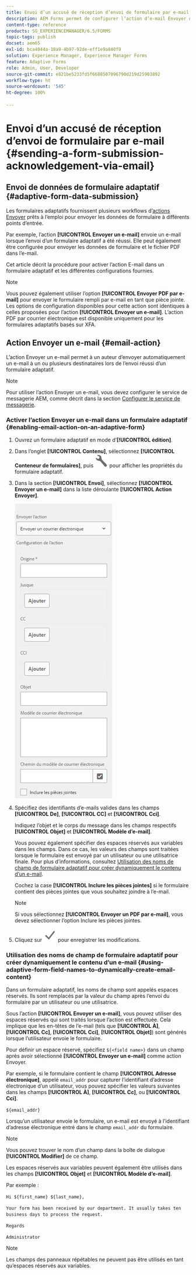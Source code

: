 ```yaml
---
title: Envoi d’un accusé de réception d’envoi de formulaire par e-mail
description: AEM Forms permet de configurer l’action d’e-mail Envoyer qui envoie un accusé de réception à l’utilisateur ou à l’utilisatrice lors de l’envoi du formulaire.
content-type: reference
products: SG_EXPERIENCEMANAGER/6.5/FORMS
topic-tags: publish
docset: aem65
exl-id: bca4044a-18a9-4b97-92de-eff1e9a840f9
solution: Experience Manager, Experience Manager Forms
feature: Adaptive Forms
role: Admin, User, Developer
source-git-commit: e821be5233fd5f6688507096790d219d25903892
workflow-type: ht
source-wordcount: '545'
ht-degree: 100%

---
```


# Envoi d’un accusé de réception d’envoi de formulaire par e-mail {#sending-a-form-submission-acknowledgement-via-email}

## Envoi de données de formulaire adaptatif {#adaptive-form-data-submission}

Les formulaires adaptatifs fournissent plusieurs workflows d’[actions Envoyer](../../forms/using/configuring-submit-actions.md) prêts à l’emploi pour envoyer les données de formulaire à différents points d’entrée.

Par exemple, l’action **[!UICONTROL Envoyer un e-mail]** envoie un e-mail lorsque l’envoi d’un formulaire adaptatif a été réussi. Elle peut également être configurée pour envoyer les données de formulaire et le fichier PDF dans l’e-mail.

Cet article décrit la procédure pour activer l’action E-mail dans un formulaire adaptatif et les différentes configurations fournies.

>[!NOTE]
>
>Vous pouvez également utiliser l’option **[!UICONTROL Envoyer PDF par e-mail]** pour envoyer le formulaire rempli par e-mail en tant que pièce jointe. Les options de configuration disponibles pour cette action sont identiques à celles proposées pour l’action **[!UICONTROL Envoyer un e-mail]**. L’action PDF par courrier électronique est disponible uniquement pour les formulaires adaptatifs basés sur XFA.

## Action Envoyer un e-mail {#email-action}

L’action Envoyer un e-mail permet à un auteur d’envoyer automatiquement un e-mail à un ou plusieurs destinataires lors de l’envoi réussi d’un formulaire adaptatif.

>[!NOTE]
>
>Pour utiliser l’action Envoyer un e-mail, vous devez configurer le service de messagerie AEM, comme décrit dans la section [Configurer le service de messagerie](/help/sites-administering/notification.md#configuring-the-mail-service).

### Activer l’action Envoyer un e-mail dans un formulaire adaptatif {#enabling-email-action-on-an-adaptive-form}

1. Ouvrez un formulaire adaptatif en mode d’**[!UICONTROL édition]**.

1. Dans l’onglet **[!UICONTROL Contenu]**, sélectionnez **[!UICONTROL Conteneur de formulaires]**, puis ![configurer](assets/configure-icon.svg) pour afficher les propriétés du formulaire adaptatif.

1. Dans la section **[!UICONTROL Envoi]**, sélectionnez **[!UICONTROL Envoyer un e-mail]** dans la liste déroulante **[!UICONTROL Action Envoyer]**.

   ![Actions Envoyer](assets/submission-actions.png)

1. Spécifiez des identifiants d’e-mails valides dans les champs **[!UICONTROL De]**, **[!UICONTROL CC]** et **[!UICONTROL Cci]**.

   Indiquez l’objet et le corps du message dans les champs respectifs **[!UICONTROL Objet]** et **[!UICONTROL Modèle d’e-mail]**.

   Vous pouvez également spécifier des espaces réservés aux variables dans les champs. Dans ce cas, les valeurs des champs sont traitées lorsque le formulaire est envoyé par un utilisateur ou une utilisatrice finale. Pour plus d’informations, consultez [Utilisation des noms de champ de formulaire adaptatif pour créer dynamiquement le contenu d’un e-mail](../../forms/using/form-submission-receipt-via-email.md#p-using-adaptive-form-field-names-to-dynamically-create-email-content-p).

   Cochez la case **[!UICONTROL Inclure les pièces jointes]** si le formulaire contient des pièces jointes que vous souhaitez joindre à l’e-mail.

   >[!NOTE]
   >
   >Si vous sélectionnez **[!UICONTROL Envoyer un PDF par e-mail]**, vous devez sélectionner l’option Inclure les pièces jointes.

1. Cliquez sur ![Enregistrer](assets/save_icon.svg) pour enregistrer les modifications.

### Utilisation des noms de champ de formulaire adaptatif pour créer dynamiquement le contenu d’un e-mail {#using-adaptive-form-field-names-to-dynamically-create-email-content}

Dans un formulaire adaptatif, les noms de champ sont appelés espaces réservés. Ils sont remplacés par la valeur du champ après l’envoi du formulaire par un utilisateur ou une utilisatrice.

Sous l’action **[!UICONTROL Envoyer un e-mail]**, vous pouvez utiliser des espaces réservés qui sont traités lorsque l’action est effectuée. Cela implique que les en-têtes de l’e-mail (tels que **[!UICONTROL À]**, **[!UICONTROL Cc]**, **[!UICONTROL Cci]**, **[!UICONTROL Objet]**) sont générés lorsque l’utilisateur envoie le formulaire.

Pour définir un espace réservé, spécifiez `${<field name>}` dans un champ après avoir sélectionné **[!UICONTROL Envoyer un e-mail]** comme action Envoyer.

Par exemple, si le formulaire contient le champ **[!UICONTROL Adresse électronique]**, appelé `email_addr` pour capturer l’identifiant d’adresse électronique d’un utilisateur, vous pouvez spécifier les valeurs suivantes dans les champs **[!UICONTROL À]**, **[!UICONTROL Cc]**, ou **[!UICONTROL Cci]**.

`${email_addr}`

Lorsqu’un utilisateur envoie le formulaire, un e-mail est envoyé à l’identifiant d’adresse électronique entré dans le champ `email_addr` du formulaire.

>[!NOTE]
>
>Vous pouvez trouver le nom d’un champ dans la boîte de dialogue **[!UICONTROL Modifier]** de ce champ.

Les espaces réservés aux variables peuvent également être utilisés dans les champs **[!UICONTROL Objet]** et **[!UICONTROL Modèle d’e-mail]**.

Par exemple :

`Hi ${first_name} ${last_name},`

`Your form has been received by our department. It usually takes ten business days to process the request.`

`Regards`

`Administrator`

>[!NOTE]
>
>Les champs des panneaux répétables ne peuvent pas être utilisés en tant qu’espaces réservés aux variables.
